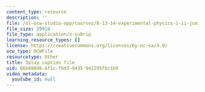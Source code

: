 ```yaml
---
content_type: resource
description: ''
file: /ol-ocw-studio-app/courses/8-13-14-experimental-physics-i-ii-junior-lab-fall-2016-spring-2017/66b888d66f1cfbd39435942295fbc1b9_57uqU8G_z0E.srt
file_size: 29918
file_type: application/x-subrip
learning_resource_types: []
license: https://creativecommons.org/licenses/by-nc-sa/4.0/
ocw_type: OCWFile
resourcetype: Other
title: 3play caption file
uid: 66b888d6-6f1c-fbd3-9435-942295fbc1b9
video_metadata:
  youtube_id: null
---
```

